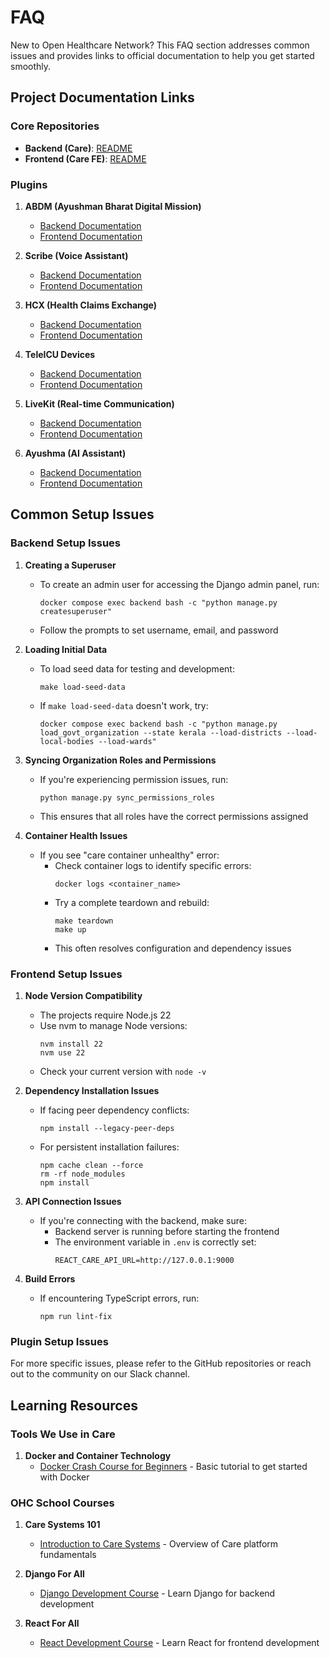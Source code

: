 # FAQ

New to Open Healthcare Network? This FAQ section addresses common issues and provides links to official documentation to help you get started smoothly.

## Project Documentation Links

### Core Repositories

- **Backend (Care)**: [README](https://github.com/ohcnetwork/care?tab=readme-ov-file#self-hosting)
- **Frontend (Care FE)**: [README](https://github.com/ohcnetwork/care_fe?tab=readme-ov-file#getting-started)

### Plugins

1. **ABDM (Ayushman Bharat Digital Mission)**
   - [Backend Documentation](https://github.com/ohcnetwork/care_abdm?tab=readme-ov-file#getting-started)
   - [Frontend Documentation](https://github.com/ohcnetwork/care_abdm_fe?tab=readme-ov-file#getting-started)

2. **Scribe (Voice Assistant)**
   - [Backend Documentation](https://github.com/ohcnetwork/care_scribe?tab=readme-ov-file#installation)
   - [Frontend Documentation](https://github.com/ohcnetwork/care_scribe_fe)

3. **HCX (Health Claims Exchange)**
   - [Backend Documentation](https://github.com/ohcnetwork/care_hcx)
   - [Frontend Documentation](https://github.com/ohcnetwork/care_hcx_fe)

4. **TeleICU Devices**
   - [Backend Documentation](https://github.com/ohcnetwork/care_teleicu_devices)
   - [Frontend Documentation](https://github.com/ohcnetwork/care_teleicu_devices_fe)

5. **LiveKit (Real-time Communication)**
   - [Backend Documentation](https://github.com/ohcnetwork/care_livekit)
   - [Frontend Documentation](https://github.com/ohcnetwork/care_livekit_fe)

6. **Ayushma (AI Assistant)**
   - [Backend Documentation](https://github.com/ohcnetwork/ayushma)
   - [Frontend Documentation](https://github.com/ohcnetwork/ayushma_fe)

## Common Setup Issues

### Backend Setup Issues

1. **Creating a Superuser**
   - To create an admin user for accessing the Django admin panel, run:
     ```
     docker compose exec backend bash -c "python manage.py createsuperuser"
     ```
   - Follow the prompts to set username, email, and password

2. **Loading Initial Data**
   - To load seed data for testing and development:
     ```
     make load-seed-data
     ```
   - If `make load-seed-data` doesn't work, try:
     ```
     docker compose exec backend bash -c "python manage.py load_govt_organization --state kerala --load-districts --load-local-bodies --load-wards"
     ```

3. **Syncing Organization Roles and Permissions**
   - If you're experiencing permission issues, run:
     ```
     python manage.py sync_permissions_roles
     ```
   - This ensures that all roles have the correct permissions assigned

4. **Container Health Issues**
   - If you see "care container unhealthy" error:
     - Check container logs to identify specific errors:
       ```
       docker logs <container_name>
       ```
     - Try a complete teardown and rebuild:
       ```
       make teardown
       make up
       ```
     - This often resolves configuration and dependency issues

### Frontend Setup Issues

1. **Node Version Compatibility**
   - The projects require Node.js 22
   - Use nvm to manage Node versions:
     ```
     nvm install 22
     nvm use 22
     ```
   - Check your current version with `node -v`

2. **Dependency Installation Issues**
   - If facing peer dependency conflicts:
     ```
     npm install --legacy-peer-deps
     ```
   - For persistent installation failures:
     ```
     npm cache clean --force
     rm -rf node_modules
     npm install
     ```

3. **API Connection Issues**
   - If you're connecting with the backend, make sure:
     - Backend server is running before starting the frontend
     - The environment variable in `.env` is correctly set:
       ```
       REACT_CARE_API_URL=http://127.0.0.1:9000
       ```

4. **Build Errors**
   - If encountering TypeScript errors, run:
     ```
     npm run lint-fix
     ```

### Plugin Setup Issues

For more specific issues, please refer to the GitHub repositories or reach out to the community on our Slack channel.

## Learning Resources

### Tools We Use in Care

1. **Docker and Container Technology**
   - [Docker Crash Course for Beginners](https://www.youtube.com/watch?v=0UG2x2iWerk) - Basic tutorial to get started with Docker

### OHC School Courses

1. **Care Systems 101**
   - [Introduction to Care Systems](https://school.ohc.network/courses/357) - Overview of Care platform fundamentals

2. **Django For All**
   - [Django Development Course](https://school.ohc.network/courses/1844) - Learn Django for backend development

3. **React For All**
   - [React Development Course](https://school.ohc.network/courses/1843) - Learn React for frontend development
